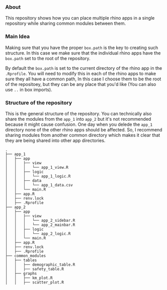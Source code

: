 ### About

This repository shows how you can place multiple rhino apps in a single repository while sharing common modules between them.

### Main Idea

Making sure that you have the proper `box.path` is the key to creating such structure. In this case we make sure that the individual rhino apps have the `box.path` set to the root of the repository.

By default the `box.path` is set to the current directory of the rhino app in the `.Rprofile`. You will need to modify this in each of the rhino apps to make sure they all have a common path, In this case I choose them to be the root of the repositoey, but they can be any place that you'd like (You can also use `..` in box imports).

### Structure of the repository

This is the general structure of the repository. You can technically also share the modules from the `app_1` into `app_2` but it's not recommended because it might cause confusion. One day when you delede the `app_1` directory none of the other rhino apps should be affected. So, I recommend sharing modules from another common directory which makes it clear that they are being shared into other app directories.

```
.
├── app_1
│   ├── app
│   │   ├── view
│   │   │   └── app_1_view.R
│   │   ├── logic
│   │   │   └── app_1_logic.R
│   │   ├── data
│   │   │   └── app_1_data.csv
│   │   └── main.R
│   ├── app.R
│   ├── renv.lock
│   ├── .Rprofile
├── app_2
│   ├── app
│   │   ├── view
│   │   │   └── app_2_sidebar.R
│   │   │   └── app_2_mainbar.R
│   │   ├── logic
│   │   │   └── app_2_logic.R
│   │   └── main.R
│   ├── app.R
│   ├── renv.lock
│   ├── .Rprofile
├── common_modules
│   ├── tables
│   │   ├── demographic_table.R
│   │   ├── safety_table.R
│   ├── graphs
│   │   ├── km_plot.R
│   │   ├── scatter_plot.R
```
